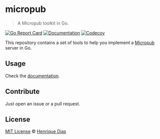 # micropub

> A Micropub toolkit in Go.

[![Go Report Card](https://goreportcard.com/badge/go.hacdias.com/micropub?style=flat-square)](https://goreportcard.com/report/go.hacdias.com/micropub)
[![Documentation](https://img.shields.io/badge/godoc-reference-blue.svg?style=flat-square)](https://pkg.go.dev/go.hacdias.com/micropub)
[![Codecov](https://img.shields.io/codecov/c/github/hacdias/micropub?token=m3tDeTLLUQ&style=flat-square)](https://app.codecov.io/gh/hacdias/micropub)

This repository contains a set of tools to help you implement a [Micropub](https://micropub.spec.indieweb.org/) server in Go.

## Usage

Check the [documentation](https://pkg.go.dev/go.hacdias.com/micropub).

## Contribute

Just open an issue or a pull request.

## License

[MIT License](LICENSE) © [Henrique Dias](https://hacdias.com)
